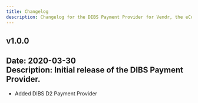 ```yaml
---
title: Changelog
description: Changelog for the DIBS Payment Provider for Vendr, the eCommerce solution for Umbraco v8+
---
```


## v1.0.0  
**Date:** 2020-03-30  
**Description:** Initial release of the DIBS Payment Provider.
--- 

<changelog>
<changelog-group category="Added">  

    
* Added DIBS D2 Payment Provider


</changelog-group>
</changelog>
